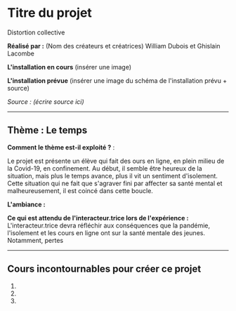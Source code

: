 # Titre du projet
Distortion collective

**Réalisé par :** (Nom des créateurs et créatrices)
William Dubois et Ghislain Lacombe

**L'installation en cours** 
(insérer une image)

**L'installation prévue** 
(insérer une image du schéma de l'installation prévu + source)

*Source : (écrire source ici)*

---

## Thème : Le temps

**Comment le thème est-il exploité ?** :

Le projet est présente un élève qui fait des ours en ligne, en plein milieu de la Covid-19, en confinement. Au début, il semble être heureux de la situation, mais plus le temps avance, plus il vit un sentiment d'isolement. Cette situation qui ne fait que s'agraver fini par affecter sa santé mental et malheureusement, il est coincé dans cette boucle.  

**L'ambiance :**

**Ce qui est attendu de l'interacteur.trice lors de l'expérience :**
L'interacteur.trice devra réfléchir aux conséquences que la pandémie, l'isolement et les cours en ligne ont sur la santé mentale des jeunes. Notamment, pertes 

---

## Cours incontournables pour créer ce projet

1.
2.
3.


